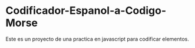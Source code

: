 # Codificador-Espanol-a-Codigo-Morse
Este es un proyecto de una practica en javascript para codificar elementos. 
